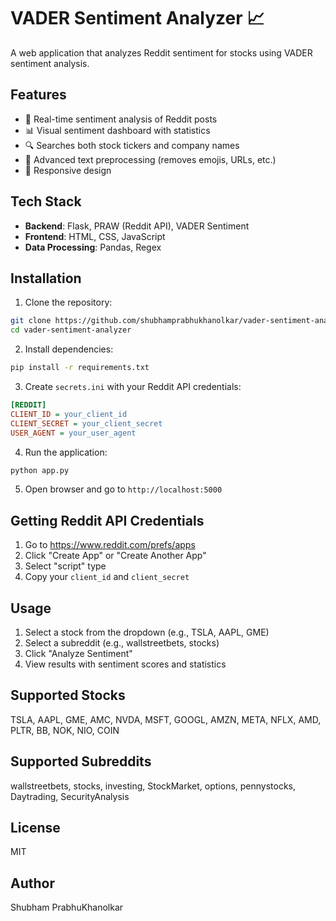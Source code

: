 # VADER Sentiment Analyzer 📈

A web application that analyzes Reddit sentiment for stocks using VADER sentiment analysis.

## Features

- 🎯 Real-time sentiment analysis of Reddit posts
- 📊 Visual sentiment dashboard with statistics
- 🔍 Searches both stock tickers and company names
- 🧹 Advanced text preprocessing (removes emojis, URLs, etc.)
- 📱 Responsive design

## Tech Stack

- **Backend**: Flask, PRAW (Reddit API), VADER Sentiment
- **Frontend**: HTML, CSS, JavaScript
- **Data Processing**: Pandas, Regex

## Installation

1. Clone the repository:
```bash
git clone https://github.com/shubhamprabhukhanolkar/vader-sentiment-analyzer.git
cd vader-sentiment-analyzer
```

2. Install dependencies:
```bash
pip install -r requirements.txt
```

3. Create `secrets.ini` with your Reddit API credentials:
```ini
[REDDIT]
CLIENT_ID = your_client_id
CLIENT_SECRET = your_client_secret
USER_AGENT = your_user_agent
```

4. Run the application:
```bash
python app.py
```

5. Open browser and go to `http://localhost:5000`

## Getting Reddit API Credentials

1. Go to https://www.reddit.com/prefs/apps
2. Click "Create App" or "Create Another App"
3. Select "script" type
4. Copy your `client_id` and `client_secret`

## Usage

1. Select a stock from the dropdown (e.g., TSLA, AAPL, GME)
2. Select a subreddit (e.g., wallstreetbets, stocks)
3. Click "Analyze Sentiment"
4. View results with sentiment scores and statistics

## Supported Stocks

TSLA, AAPL, GME, AMC, NVDA, MSFT, GOOGL, AMZN, META, NFLX, AMD, PLTR, BB, NOK, NIO, COIN

## Supported Subreddits

wallstreetbets, stocks, investing, StockMarket, options, pennystocks, Daytrading, SecurityAnalysis

## License

MIT

## Author

Shubham PrabhuKhanolkar
